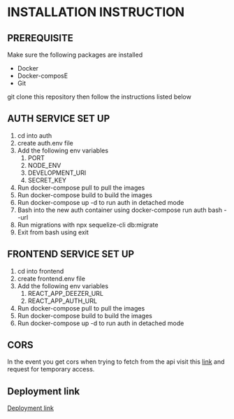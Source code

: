 # INSTALLATION INSTRUCTION

## PREREQUISITE 
Make sure the following packages are installed 

- Docker
- Docker-composE
- Git

git clone this repository then follow the instructions listed below

## AUTH SERVICE SET UP

1. cd into auth 
2. create auth.env file
3. Add the following env variables
    1. PORT
    2. NODE_ENV
    3. DEVELOPMENT_URI
    4. SECRET_KEY
4. Run docker-compose pull to pull the images
5. Run docker-compose build to build the images
6. Run docker-compose up -d to run auth in detached mode
7. Bash into the new  auth container using docker-compose run auth bash --url <YOUR DATABASE URI>
8. Run migrations with npx sequelize-cli db:migrate
9. Exit from bash using exit

## FRONTEND SERVICE SET UP

1. cd into frontend 
2. create frontend.env file
3. Add the following env variables
    1. REACT_APP_DEEZER_URL
    2. REACT_APP_AUTH_URL
4. Run docker-compose pull to pull the images
5. Run docker-compose build to build the images
6. Run docker-compose up -d to run auth in detached mode

## CORS
In the event you get cors when trying to fetch from the api visit this [link](https://cors-anywhere.herokuapp.com/ ) and request for temporary access.

## Deployment link
[Deployment link](http://ec2-3-134-83-24.us-east-2.compute.amazonaws.com/)
